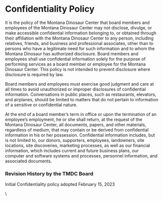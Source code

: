 # Confidentiality Policy

It is the policy of the Montana Dinosaur Center that board members and employees of the Montana Dinosaur Center may not disclose, divulge, or make accessible confidential information belonging to, or obtained through their affiliation with the Montana Dinosaur Center to any person, including relatives, friends, and business and professional associates, other than to persons who have a legitimate need for such information and to whom the Montana Dinosaur has authorized disclosure. Board members and employees shall use confidential information solely for the purpose of performing services as a board member or employee for the Montana Dinosaur Center. This policy is not intended to prevent disclosure where disclosure is required by law.

Board members and employees must exercise good judgment and care at all times to avoid unauthorized or improper disclosures of confidential information. Conversations in public places, such as restaurants, elevators, and airplanes, should be limited to matters that do not pertain to information of a sensitive or confidential nature.&#x20;

At the end of a board member’s term in office or upon the termination of an employee’s employment, he or she shall return, at the request of the Montana Dinosaur Center, all documents, papers, and other materials, regardless of medium, that may contain or be derived from confidential information in his or her possession. Confidential information includes, but is not limited to, our donors, supporters, employees, landowners, site locations, site discoveries, marketing processes, as well as our financial information, which includes current and future business plans, our computer and software systems and processes, personnel information, and associated documents.

### Revision History by the TMDC Board&#x20;

Initial Confidentiality policy adopted February 15, 2023

\
